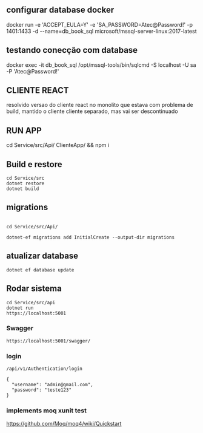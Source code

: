 
## configurar database docker
docker run -e 'ACCEPT_EULA=Y' -e 'SA_PASSWORD=Atec@Password!' -p 1401:1433 -d --name=db_book_sql microsoft/mssql-server-linux:2017-latest
## testando conecção com database
docker exec -it db_book_sql /opt/mssql-tools/bin/sqlcmd -S localhost -U sa -P 'Atec@Password!'

## CLIENTE REACT
resolvido versao do cliente react no monolito que estava com problema de build, mantido o cliente cliente separado, mas vai ser descontinuado

## RUN APP
cd Service/src/Api/ ClienteApp/ &&  npm i


## Build e restore
```
cd Service/src
dotnet restore
dotnet build

```

## migrations

```

cd Service/src/Api/ 

dotnet-ef migrations add InitialCreate --output-dir migrations
```
## atualizar database

```
dotnet ef database update
```

## Rodar sistema

```
cd Service/src/api
dotnet run
https://localhost:5001

```


### Swagger
```
https://localhost:5001/swagger/

```

### login  

```
/api/v1/Authentication/login

{
  "username": "admin@gmail.com",
  "password": "teste123"
}

```


### implements moq xunit test

https://github.com/Moq/moq4/wiki/Quickstart